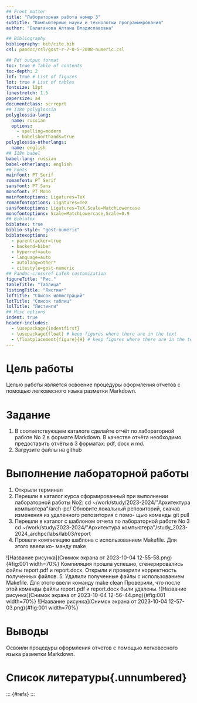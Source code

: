 ```yaml
---
## Front matter
title: "Лабораторная работа номер 3"
subtitle: "Компьютерные науки и технологии программирования"
author: "Балаганова Алтана Владиславовна"

## Bibliography
bibliography: bib/cite.bib
csl: pandoc/csl/gost-r-7-0-5-2008-numeric.csl

## Pdf output format
toc: true # Table of contents
toc-depth: 2
lof: true # List of figures
lot: true # List of tables
fontsize: 12pt
linestretch: 1.5
papersize: a4
documentclass: scrreprt
## I18n polyglossia
polyglossia-lang:
  name: russian
  options:
	- spelling=modern
	- babelshorthands=true
polyglossia-otherlangs:
  name: english
## I18n babel
babel-lang: russian
babel-otherlangs: english
## Fonts
mainfont: PT Serif
romanfont: PT Serif
sansfont: PT Sans
monofont: PT Mono
mainfontoptions: Ligatures=TeX
romanfontoptions: Ligatures=TeX
sansfontoptions: Ligatures=TeX,Scale=MatchLowercase
monofontoptions: Scale=MatchLowercase,Scale=0.9
## Biblatex
biblatex: true
biblio-style: "gost-numeric"
biblatexoptions:
  - parentracker=true
  - backend=biber
  - hyperref=auto
  - language=auto
  - autolang=other*
  - citestyle=gost-numeric
## Pandoc-crossref LaTeX customization
figureTitle: "Рис."
tableTitle: "Таблица"
listingTitle: "Листинг"
lofTitle: "Список иллюстраций"
lotTitle: "Список таблиц"
lolTitle: "Листинги"
## Misc options
indent: true
header-includes:
  - \usepackage{indentfirst}
  - \usepackage{float} # keep figures where there are in the text
  - \floatplacement{figure}{H} # keep figures where there are in the text
---
```


# Цель работы

Целью работы является освоение процедуры оформления отчетов с помощью легковесного
языка разметки Markdown.

# Задание

1. В соответствующем каталоге сделайте отчёт по лабораторной работе No 2 в формате
Markdown. В качестве отчёта необходимо предоставить отчёты в 3 форматах: pdf, docx
и md.
2. Загрузите файлы на github

# Выполнение лабораторной работы

1. Открыли терминал
2. Перешли в каталог курса сформированный при выполнении лабораторной работы
No2:
cd ~/work/study/2023-2024/"Архитектура компьютера"/arch-pc/
Обновите локальный репозиторий, скачав изменения из удаленного репозитория с помо-
щью команды
git pull
3. Перешли в каталог с шаблоном отчета по лабораторной работе No 3
cd ~/work/study/2023-2024/"Архитектура компьютера"/study_2023-2024_archpc/labs/lab03/report
4. Провели компиляцию шаблона с использованием Makefile. Для этого ввели ко-
манду make

![Название рисунка](Снимок экрана от 2023-10-04 12-55-58.png){#fig:001 width=70%}
Компиляция прошла успешно, сгенерировались файлы report.pdf и report.docx.
Открыли и проверили корректность полученных файлов.
5. Удалили полученные файлы с использованием Makefile. Для этого ввели команду
make clean
Проверили, что после этой команды файлы report.pdf и report.docx были удалены.
![Название рисунка](Снимок экрана от 2023-10-04 12-56-44.png){#fig:001 width=70%}
![Название рисунка](Снимок экрана от 2023-10-04 12-57-03.png){#fig:001 width=70%}

# Выводы

Освоили процедуры оформления отчетов с помощью легковесного
языка разметки Markdown.

# Список литературы{.unnumbered}

::: {#refs}
:::
